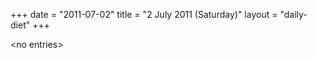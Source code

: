 +++
date = "2011-07-02"
title = "2 July 2011 (Saturday)"
layout = "daily-diet"
+++


\<no entries\>

